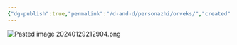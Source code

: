 ```yaml
---
{"dg-publish":true,"permalink":"/d-and-d/personazhi/orveks/","created":"2024-01-29T21:29:00.656+04:00","updated":"2024-02-06T00:23:16.981+04:00"}
---
```



![Pasted image 20240129212904.png](/img/user/img/Pasted%20image%2020240129212904.png)